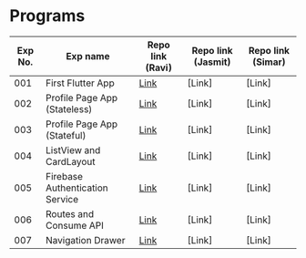 # Programs

| Exp No. | Exp name | Repo link (Ravi) | Repo link (Jasmit) | Repo link (Simar) |
| --- | --- | --- | --- | --- |
| 001 | First Flutter App | [Link](https://github.com/Raviipandey/Mad_Exp01) | [Link] | [Link] |
| 002 | Profile Page App (Stateless) | [Link](https://github.com/Raviipandey/Mad_Exp02) | [Link] | [Link] |
| 003 | Profile Page App (Stateful) | [Link](https://github.com/Raviipandey/Mad_Exp03) | [Link] | [Link] |
| 004 | ListView and CardLayout | [Link](https://github.com/Raviipandey/Mad_Exp04) | [Link] | [Link] |
| 005 | Firebase Authentication Service | [Link](https://github.com/Raviipandey/Mad_Exp05) | [Link] | [Link] |
| 006 | Routes and Consume API | [Link](https://github.com/Raviipandey/Mad_Exp06) | [Link] | [Link] |
| 007 | Navigation Drawer | [Link](https://github.com/Raviipandey/Mad_Exp07) | [Link] | [Link] |
